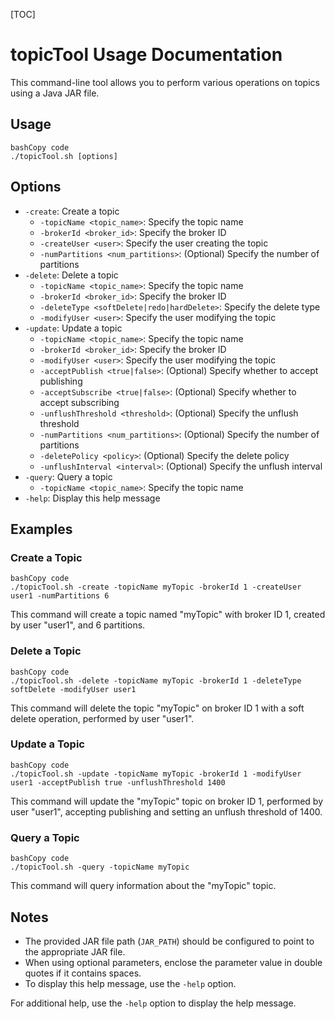 [TOC]



# 		topicTool Usage Documentation

This command-line tool allows you to perform various operations on topics using a Java JAR file.

## Usage

```
bashCopy code
./topicTool.sh [options]
```

## Options

- `-create`: Create a topic
  - `-topicName <topic_name>`: Specify the topic name
  - `-brokerId <broker_id>`: Specify the broker ID
  - `-createUser <user>`: Specify the user creating the topic
  - `-numPartitions <num_partitions>`: (Optional) Specify the number of partitions
- `-delete`: Delete a topic
  - `-topicName <topic_name>`: Specify the topic name
  - `-brokerId <broker_id>`: Specify the broker ID
  - `-deleteType <softDelete|redo|hardDelete>`: Specify the delete type
  - `-modifyUser <user>`: Specify the user modifying the topic
- `-update`: Update a topic
  - `-topicName <topic_name>`: Specify the topic name
  - `-brokerId <broker_id>`: Specify the broker ID
  - `-modifyUser <user>`: Specify the user modifying the topic
  - `-acceptPublish <true|false>`: (Optional) Specify whether to accept publishing
  - `-acceptSubscribe <true|false>`: (Optional) Specify whether to accept subscribing
  - `-unflushThreshold <threshold>`: (Optional) Specify the unflush threshold
  - `-numPartitions <num_partitions>`: (Optional) Specify the number of partitions
  - `-deletePolicy <policy>`: (Optional) Specify the delete policy
  - `-unflushInterval <interval>`: (Optional) Specify the unflush interval
- `-query`: Query a topic
  - `-topicName <topic_name>`: Specify the topic name
- `-help`: Display this help message

## Examples

### Create a Topic

```
bashCopy code
./topicTool.sh -create -topicName myTopic -brokerId 1 -createUser user1 -numPartitions 6
```

This command will create a topic named "myTopic" with broker ID 1, created by user "user1", and 6 partitions.

### Delete a Topic

```
bashCopy code
./topicTool.sh -delete -topicName myTopic -brokerId 1 -deleteType softDelete -modifyUser user1
```

This command will delete the topic "myTopic" on broker ID 1 with a soft delete operation, performed by user "user1".

### Update a Topic

```
bashCopy code
./topicTool.sh -update -topicName myTopic -brokerId 1 -modifyUser user1 -acceptPublish true -unflushThreshold 1400
```

This command will update the "myTopic" topic on broker ID 1, performed by user "user1", accepting publishing and setting an unflush threshold of 1400.

### Query a Topic

```
bashCopy code
./topicTool.sh -query -topicName myTopic
```

This command will query information about the "myTopic" topic.

## Notes

- The provided JAR file path (`JAR_PATH`) should be configured to point to the appropriate JAR file.
- When using optional parameters, enclose the parameter value in double quotes if it contains spaces.
- To display this help message, use the `-help` option.

For additional help, use the `-help` option to display the help message.